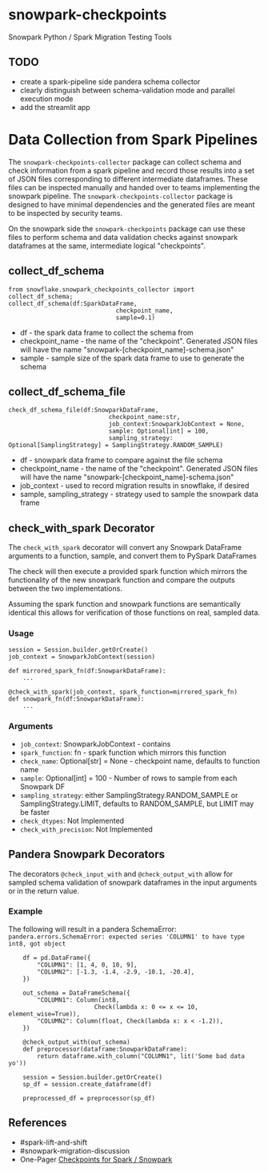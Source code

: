 # snowpark-checkpoints

Snowpark Python / Spark Migration Testing Tools

## TODO

- create a spark-pipeline side pandera schema collector
- clearly distinguish between schema-validation mode and parallel execution mode
- add the streamlit app

# Data Collection from Spark Pipelines

The `snowpark-checkpoints-collector` package can collect
schema and check information from a spark pipeline and
record those results into a set of JSON files corresponding to different intermediate dataframes. These files can be inspected manually
and handed over to teams implementing the snowpark pipeline. The `snowpark-checkpoints-collector` package is designed to have minimal
dependencies and the generated files are meant to be inspected by security
teams.

On the snowpark side the `snowpark-checkpoints` package can use these files to perform schema and data validation checks against snowpark dataframes at the same, intermediate logical "checkpoints".

## collect_df_schema

```
from snowflake.snowpark_checkpoints_collector import collect_df_schema;
collect_df_schema(df:SparkDataFrame,
                              checkpoint_name,
                              sample=0.1)
```

- df - the spark data frame to collect the schema from
- checkpoint_name - the name of the "checkpoint". Generated JSON files
  will have the name "snowpark-[checkpoint_name]-schema.json"
- sample - sample size of the spark data frame to use to generate the schema

## collect_df_schema_file

```
check_df_schema_file(df:SnowparkDataFrame,
                            checkpoint_name:str,
                            job_context:SnowparkJobContext = None,
                            sample: Optional[int] = 100,
                            sampling_strategy: Optional[SamplingStrategy] = SamplingStrategy.RANDOM_SAMPLE)
```

- df - snowpark data frame to compare against the file schema
- checkpoint_name - the name of the "checkpoint". Generated JSON files
  will have the name "snowpark-[checkpoint_name]-schema.json"
- job_context - used to record migration results in snowflake, if desired
- sample, sampling_strategy - strategy used to sample the snowpark data frame

## check_with_spark Decorator

The `check_with_spark` decorator will convert any Snowpark DataFrame
arguments to a function, sample, and convert them to PySpark DataFrames

The check will then execute a provided spark function which mirrors the
functionality of the new snowpark function and compare the outputs
between the two implementations.

Assuming the spark function and snowpark functions are semantically
identical this allows for verification of those functions on real,
sampled data.

### Usage

```
session = Session.builder.getOrCreate()
job_context = SnowparkJobContext(session)

def mirrored_spark_fn(df:SnowparkDataFrame):
    ...

@check_with_spark(job_context, spark_function=mirrored_spark_fn)
def snowpark_fn(df:SnowparkDataFrame):
    ...
```

### Arguments

- `job_context`: SnowparkJobContext - contains
- `spark_function`: fn - spark function which mirrors this function
- `check_name`: Optional[str] = None - checkpoint name, defaults to function name
- `sample`: Optional[int] = 100 - Number of rows to sample from each Snowpark DF
- `sampling_strategy`: either SamplingStrategy.RANDOM_SAMPLE or SamplingStrategy.LIMIT, defaults to RANDOM_SAMPLE, but LIMIT may be faster
- `check_dtypes`: Not Implemented
- `check_with_precision`: Not Implemented

## Pandera Snowpark Decorators

The decorators `@check_input_with` and `@check_output_with` allow
for sampled schema validation of snowpark dataframes in the input arguments or
in the return value.

### Example

The following will result in a pandera SchemaError:
`pandera.errors.SchemaError: expected series 'COLUMN1' to have type int8, got object`

```
    df = pd.DataFrame({
        "COLUMN1": [1, 4, 0, 10, 9],
        "COLUMN2": [-1.3, -1.4, -2.9, -10.1, -20.4],
    })

    out_schema = DataFrameSchema({
        "COLUMN1": Column(int8,
                        Check(lambda x: 0 <= x <= 10, element_wise=True)),
        "COLUMN2": Column(float, Check(lambda x: x < -1.2)),
    })

    @check_output_with(out_schema)
    def preprocessor(dataframe:SnowparkDataFrame):
        return dataframe.with_column("COLUMN1", lit('Some bad data yo'))

    session = Session.builder.getOrCreate()
    sp_df = session.create_dataframe(df)

    preprocessed_df = preprocessor(sp_df)
```

## References

- #spark-lift-and-shift
- #snowpark-migration-discussion
- One-Pager [Checkpoints for Spark / Snowpark](https://docs.google.com/document/d/1obeiwm2qjIA2CCCjP_2U4gaZ6wXe0NkJoLIyMFAhnOM/edit)
